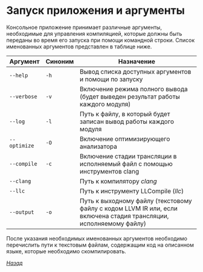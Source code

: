 # Запуск приложения и аргументы

Консольное приложение принимает различные аргументы, необходимые для управления компиляцией, которые должны быть переданы во время его запуска при помощи командной строки. Список именованных аргументов представлен в таблице ниже.

Аргумент | Синоним | Назначение
-------- | ------- | ----------
`--help` | `-h` | Вывод списка доступных аргументов и помощи по запуску
`--verbose` | `-v` | Включение режима полного вывода (будет выведен результат работы каждого модуля)
`--log` | `-l` | Путь к файлу, в который будет записан вывод работы каждого модуля
`--optimize` | `-O` | Включение оптимизирующего анализатора
`--compile` | `-c` | Включение стадии трансляции в исполняемый файл с помощью инструментов clang
`--clang` |  | Путь к компилятору *clang*
`--llc` |  | Путь к инструменту LLCompile (*llc*)
`--output` | `-o` | Путь к выходному файлу (текстовому файлу с кодом LLVM IR или, если включена стадия трансляции, исполняемому файлу)
 
После указания необходимых именованных аргументов необходимо перечислить пути к текстовым файлам, содержащим код на описанном языке, которые необходимо скомпилировать.

[_Назад_](README.md)
